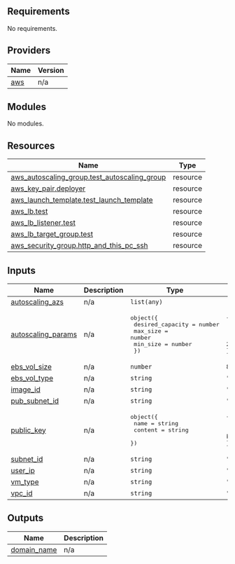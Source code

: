 <!-- BEGIN_TF_DOCS -->
## Requirements

No requirements.

## Providers

| Name | Version |
|------|---------|
| <a name="provider_aws"></a> [aws](#provider\_aws) | n/a |

## Modules

No modules.

## Resources

| Name | Type |
|------|------|
| [aws_autoscaling_group.test_autoscaling_group](https://registry.terraform.io/providers/hashicorp/aws/latest/docs/resources/autoscaling_group) | resource |
| [aws_key_pair.deployer](https://registry.terraform.io/providers/hashicorp/aws/latest/docs/resources/key_pair) | resource |
| [aws_launch_template.test_launch_template](https://registry.terraform.io/providers/hashicorp/aws/latest/docs/resources/launch_template) | resource |
| [aws_lb.test](https://registry.terraform.io/providers/hashicorp/aws/latest/docs/resources/lb) | resource |
| [aws_lb_listener.test](https://registry.terraform.io/providers/hashicorp/aws/latest/docs/resources/lb_listener) | resource |
| [aws_lb_target_group.test](https://registry.terraform.io/providers/hashicorp/aws/latest/docs/resources/lb_target_group) | resource |
| [aws_security_group.http_and_this_pc_ssh](https://registry.terraform.io/providers/hashicorp/aws/latest/docs/resources/security_group) | resource |

## Inputs

| Name | Description | Type | Default | Required |
|------|-------------|------|---------|:--------:|
| <a name="input_autoscaling_azs"></a> [autoscaling\_azs](#input\_autoscaling\_azs) | n/a | `list(any)` | `[]` | no |
| <a name="input_autoscaling_params"></a> [autoscaling\_params](#input\_autoscaling\_params) | n/a | <pre>object({<br>    desired_capacity = number<br>    max_size         = number<br>    min_size         = number<br>  })</pre> | <pre>{<br>  "desired_capacity": 1,<br>  "max_size": 3,<br>  "min_size": 2<br>}</pre> | no |
| <a name="input_ebs_vol_size"></a> [ebs\_vol\_size](#input\_ebs\_vol\_size) | n/a | `number` | `8` | no |
| <a name="input_ebs_vol_type"></a> [ebs\_vol\_type](#input\_ebs\_vol\_type) | n/a | `string` | `"gp3"` | no |
| <a name="input_image_id"></a> [image\_id](#input\_image\_id) | n/a | `string` | `""` | no |
| <a name="input_pub_subnet_id"></a> [pub\_subnet\_id](#input\_pub\_subnet\_id) | n/a | `string` | `""` | no |
| <a name="input_public_key"></a> [public\_key](#input\_public\_key) | n/a | <pre>object({<br>    name    = string<br>    content = string<br>  })</pre> | <pre>{<br>  "content": "",<br>  "name": "AWS labs TEST key"<br>}</pre> | no |
| <a name="input_subnet_id"></a> [subnet\_id](#input\_subnet\_id) | n/a | `string` | `""` | no |
| <a name="input_user_ip"></a> [user\_ip](#input\_user\_ip) | n/a | `string` | `""` | no |
| <a name="input_vm_type"></a> [vm\_type](#input\_vm\_type) | n/a | `string` | `""` | no |
| <a name="input_vpc_id"></a> [vpc\_id](#input\_vpc\_id) | n/a | `string` | `""` | no |

## Outputs

| Name | Description |
|------|-------------|
| <a name="output_domain_name"></a> [domain\_name](#output\_domain\_name) | n/a |
<!-- END_TF_DOCS -->